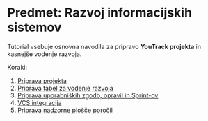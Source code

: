 # Predmet: Razvoj informacijskih sistemov

Tutorial vsebuje osnovna navodila za pripravo **YouTrack projekta** in kasnejše vodenje razvoja.

Koraki:
1. [Priprava projekta](PripravaProjekta.md)
2. [Priprava tabel za vodenje razvoja](AgileBoards.md)
3. [Priprava uporabniških zgodb, opravil in Sprint-ov](Issues.md)
4. [VCS integracija](VCSintegracija.md)
5. [Priprava nadzorne plošče poročil](Reports.md)
